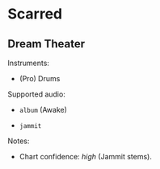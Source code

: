 # Scarred

## Dream Theater

Instruments:

  * (Pro) Drums

Supported audio:

  * `album` (Awake)

  * `jammit`

Notes:

  * Chart confidence: *high* (Jammit stems).

